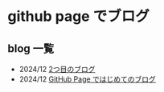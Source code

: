 # github page でブログ

## blog 一覧

- 2024/12 [2つ目のブログ](./blog1.md) 
- 2024/12 [GitHub Page ではじめてのブログ](./blog1.md) 

